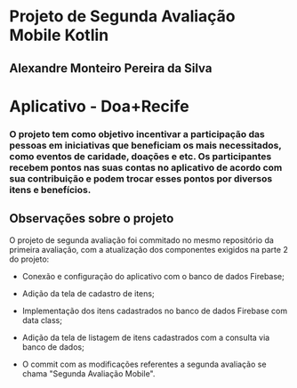 # Projeto de Segunda Avaliação Mobile Kotlin
## Alexandre Monteiro Pereira da Silva
# Aplicativo - Doa+Recife
### O projeto tem como objetivo incentivar a participação das pessoas em iniciativas que beneficiam os mais necessitados, como eventos de caridade, doações e etc. Os participantes recebem pontos nas suas contas no aplicativo de acordo com sua contribuição e podem trocar esses pontos por diversos itens e benefícios.

## Observações sobre o projeto
O projeto de segunda avaliação foi commitado no mesmo repositório da primeira avaliação, com a atualização dos componentes 
exigidos na parte 2 do projeto:
- Conexão e configuração do aplicativo com o banco de dados Firebase;
- Adição da tela de cadastro de itens;
- Implementação dos itens cadastrados no banco de dados Firebase com data class;
- Adição da tela de listagem de itens cadastrados com a consulta via banco de dados;

- O commit com as modificações referentes a segunda avaliação se chama "Segunda Avaliação Mobile".